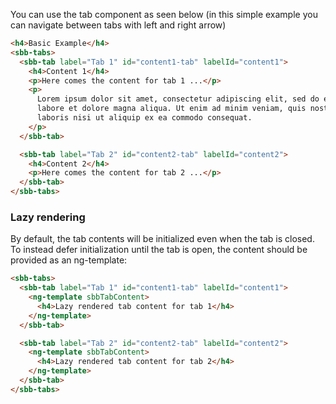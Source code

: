 You can use the tab component as seen below
(in this simple example you can navigate between tabs with left and right arrow)

```html
<h4>Basic Example</h4>
<sbb-tabs>
  <sbb-tab label="Tab 1" id="content1-tab" labelId="content1">
    <h4>Content 1</h4>
    <p>Here comes the content for tab 1 ...</p>
    <p>
      Lorem ipsum dolor sit amet, consectetur adipiscing elit, sed do eiusmod tempor incididunt ut
      labore et dolore magna aliqua. Ut enim ad minim veniam, quis nostrud exercitation ullamco
      laboris nisi ut aliquip ex ea commodo consequat.
    </p>
  </sbb-tab>

  <sbb-tab label="Tab 2" id="content2-tab" labelId="content2">
    <h4>Content 2</h4>
    <p>Here comes the content for tab 2 ...</p>
  </sbb-tab>
</sbb-tabs>
```

### Lazy rendering

By default, the tab contents will be initialized even when the tab is closed.
To instead defer initialization until the tab is open, the content should be provided as an ng-template:

```html
<sbb-tabs>
  <sbb-tab label="Tab 1" id="content1-tab" labelId="content1">
    <ng-template sbbTabContent>
      <h4>Lazy rendered tab content for tab 1</h4>
    </ng-template>
  </sbb-tab>

  <sbb-tab label="Tab 2" id="content2-tab" labelId="content2">
    <ng-template sbbTabContent>
      <h4>Lazy rendered tab content for tab 2</h4>
    </ng-template>
  </sbb-tab>
</sbb-tabs>
```
